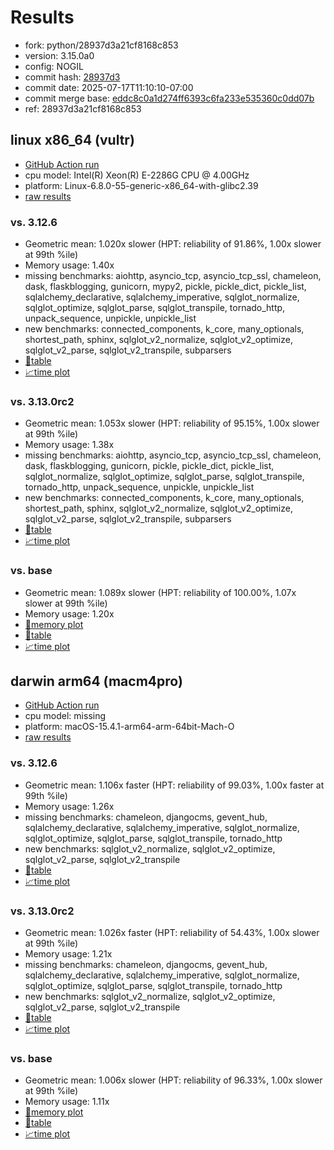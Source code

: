 # Results

- fork: python/28937d3a21cf8168c853
- version: 3.15.0a0
- config: NOGIL
- commit hash: [28937d3](https://github.com/python/cpython/commit/28937d3)
- commit date: 2025-07-17T11:10:10-07:00
- commit merge base: [eddc8c0a1d274ff6393c6fa233e535360c0dd07b](https://github.com/python/cpython/commit/eddc8c0a1d274ff6393c6fa233e535360c0dd07b)
- ref: 28937d3a21cf8168c853

## linux x86_64 (vultr)

- [GitHub Action run](https://github.com/facebookexperimental/free-threading-benchmarking/actions/runs/16359101842)
- cpu model: Intel(R) Xeon(R) E-2286G CPU @ 4.00GHz
- platform: Linux-6.8.0-55-generic-x86_64-with-glibc2.39
- [raw results](bm-20250717-vultr-x86_64-python-28937d3a21cf8168c853-3.15.0a0-28937d3.json)

### vs. 3.12.6

- Geometric mean: 1.020x slower (HPT: reliability of 91.86%, 1.00x slower at 99th %ile)
- Memory usage: 1.40x
- missing benchmarks: aiohttp, asyncio_tcp, asyncio_tcp_ssl, chameleon, dask, flaskblogging, gunicorn, mypy2, pickle, pickle_dict, pickle_list, sqlalchemy_declarative, sqlalchemy_imperative, sqlglot_normalize, sqlglot_optimize, sqlglot_parse, sqlglot_transpile, tornado_http, unpack_sequence, unpickle, unpickle_list
- new benchmarks: connected_components, k_core, many_optionals, shortest_path, sphinx, sqlglot_v2_normalize, sqlglot_v2_optimize, sqlglot_v2_parse, sqlglot_v2_transpile, subparsers
- [📄table](bm-20250717-vultr-x86_64-python-28937d3a21cf8168c853-3.15.0a0-28937d3-vs-3.12.6.md)
- [📈time plot](bm-20250717-vultr-x86_64-python-28937d3a21cf8168c853-3.15.0a0-28937d3-vs-3.12.6.svg)

### vs. 3.13.0rc2

- Geometric mean: 1.053x slower (HPT: reliability of 95.15%, 1.00x slower at 99th %ile)
- Memory usage: 1.38x
- missing benchmarks: aiohttp, asyncio_tcp, asyncio_tcp_ssl, chameleon, dask, flaskblogging, gunicorn, pickle, pickle_dict, pickle_list, sqlglot_normalize, sqlglot_optimize, sqlglot_parse, sqlglot_transpile, tornado_http, unpack_sequence, unpickle, unpickle_list
- new benchmarks: connected_components, k_core, many_optionals, shortest_path, sphinx, sqlglot_v2_normalize, sqlglot_v2_optimize, sqlglot_v2_parse, sqlglot_v2_transpile, subparsers
- [📄table](bm-20250717-vultr-x86_64-python-28937d3a21cf8168c853-3.15.0a0-28937d3-vs-3.13.0rc2.md)
- [📈time plot](bm-20250717-vultr-x86_64-python-28937d3a21cf8168c853-3.15.0a0-28937d3-vs-3.13.0rc2.svg)

### vs. base

- Geometric mean: 1.089x slower (HPT: reliability of 100.00%, 1.07x slower at 99th %ile)
- Memory usage: 1.20x
- [🧠memory plot](bm-20250717-vultr-x86_64-python-28937d3a21cf8168c853-3.15.0a0-28937d3-vs-base-mem.svg)
- [📄table](bm-20250717-vultr-x86_64-python-28937d3a21cf8168c853-3.15.0a0-28937d3-vs-base.md)
- [📈time plot](bm-20250717-vultr-x86_64-python-28937d3a21cf8168c853-3.15.0a0-28937d3-vs-base.svg)

## darwin arm64 (macm4pro)

- [GitHub Action run](https://github.com/facebookexperimental/free-threading-benchmarking/actions/runs/16359101842)
- cpu model: missing
- platform: macOS-15.4.1-arm64-arm-64bit-Mach-O
- [raw results](bm-20250717-macm4pro-arm64-python-28937d3a21cf8168c853-3.15.0a0-28937d3.json)

### vs. 3.12.6

- Geometric mean: 1.106x faster (HPT: reliability of 99.03%, 1.00x faster at 99th %ile)
- Memory usage: 1.26x
- missing benchmarks: chameleon, djangocms, gevent_hub, sqlalchemy_declarative, sqlalchemy_imperative, sqlglot_normalize, sqlglot_optimize, sqlglot_parse, sqlglot_transpile, tornado_http
- new benchmarks: sqlglot_v2_normalize, sqlglot_v2_optimize, sqlglot_v2_parse, sqlglot_v2_transpile
- [📄table](bm-20250717-macm4pro-arm64-python-28937d3a21cf8168c853-3.15.0a0-28937d3-vs-3.12.6.md)
- [📈time plot](bm-20250717-macm4pro-arm64-python-28937d3a21cf8168c853-3.15.0a0-28937d3-vs-3.12.6.svg)

### vs. 3.13.0rc2

- Geometric mean: 1.026x faster (HPT: reliability of 54.43%, 1.00x slower at 99th %ile)
- Memory usage: 1.21x
- missing benchmarks: chameleon, djangocms, gevent_hub, sqlalchemy_declarative, sqlalchemy_imperative, sqlglot_normalize, sqlglot_optimize, sqlglot_parse, sqlglot_transpile, tornado_http
- new benchmarks: sqlglot_v2_normalize, sqlglot_v2_optimize, sqlglot_v2_parse, sqlglot_v2_transpile
- [📄table](bm-20250717-macm4pro-arm64-python-28937d3a21cf8168c853-3.15.0a0-28937d3-vs-3.13.0rc2.md)
- [📈time plot](bm-20250717-macm4pro-arm64-python-28937d3a21cf8168c853-3.15.0a0-28937d3-vs-3.13.0rc2.svg)

### vs. base

- Geometric mean: 1.006x slower (HPT: reliability of 96.33%, 1.00x slower at 99th %ile)
- Memory usage: 1.11x
- [🧠memory plot](bm-20250717-macm4pro-arm64-python-28937d3a21cf8168c853-3.15.0a0-28937d3-vs-base-mem.svg)
- [📄table](bm-20250717-macm4pro-arm64-python-28937d3a21cf8168c853-3.15.0a0-28937d3-vs-base.md)
- [📈time plot](bm-20250717-macm4pro-arm64-python-28937d3a21cf8168c853-3.15.0a0-28937d3-vs-base.svg)

